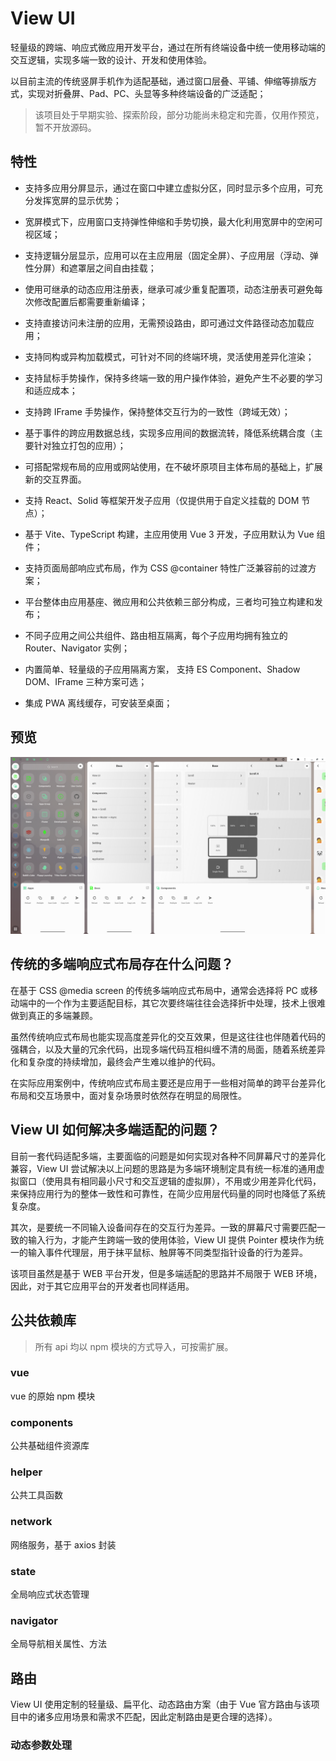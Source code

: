 # View UI

轻量级的跨端、响应式微应用开发平台，通过在所有终端设备中统一使用移动端的交互逻辑，实现多端一致的设计、开发和使用体验。

以目前主流的传统竖屏手机作为适配基础，通过窗口层叠、平铺、伸缩等排版方式，实现对折叠屏、Pad、PC、头显等多种终端设备的广泛适配；

> 该项目处于早期实验、探索阶段，部分功能尚未稳定和完善，仅用作预览，暂不开放源码。

## 特性

- 支持多应用分屏显示，通过在窗口中建立虚拟分区，同时显示多个应用，可充分发挥宽屏的显示优势；

- 宽屏模式下，应用窗口支持弹性伸缩和手势切换，最大化利用宽屏中的空闲可视区域；

- 支持逻辑分层显示，应用可以在主应用层（固定全屏）、子应用层（浮动、弹性分屏）和遮罩层之间自由挂载；

- 使用可继承的动态应用注册表，继承可减少重复配置项，动态注册表可避免每次修改配置后都需要重新编译；

- 支持直接访问未注册的应用，无需预设路由，即可通过文件路径动态加载应用；

- 支持同构或异构加载模式，可针对不同的终端环境，灵活使用差异化渲染；

- 支持鼠标手势操作，保持多终端一致的用户操作体验，避免产生不必要的学习和适应成本；

- 支持跨 IFrame 手势操作，保持整体交互行为的一致性（跨域无效）；

- 基于事件的跨应用数据总线，实现多应用间的数据流转，降低系统耦合度（主要针对独立打包的应用）；

- 可搭配常规布局的应用或网站使用，在不破坏原项目主体布局的基础上，扩展新的交互界面。

- 支持 React、Solid 等框架开发子应用（仅提供用于自定义挂载的 DOM 节点）；

- 基于 Vite、TypeScript 构建，主应用使用 Vue 3 开发，子应用默认为 Vue 组件；

- 支持页面局部响应式布局，作为 CSS @container 特性广泛兼容前的过渡方案；

- 平台整体由应用基座、微应用和公共依赖三部分构成，三者均可独立构建和发布；

- 不同子应用之间公共组件、路由相互隔离，每个子应用均拥有独立的 Router、Navigator 实例；

- 内置简单、轻量级的子应用隔离方案， 支持 ES Component、Shadow DOM、IFrame 三种方案可选；

- 集成 PWA 离线缓存，可安装至桌面；

## 预览

<a href="https://lixiangio.github.io/view-ui/" target="_blank"><img src="./screenshot/01-42-44.png" alt="Screenshot"></a>

## 传统的多端响应式布局存在什么问题？

在基于 CSS @media screen 的传统多端响应式布局中，通常会选择将 PC 或移动端中的一个作为主要适配目标，其它次要终端往往会选择折中处理，技术上很难做到真正的多端兼顾。

虽然传统响应式布局也能实现高度差异化的交互效果，但是这往往也伴随着代码的强耦合，以及大量的冗余代码，出现多端代码互相纠缠不清的局面，随着系统差异化和复杂度的持续增加，最终会产生难以维护的代码。

在实际应用案例中，传统响应式布局主要还是应用于一些相对简单的跨平台差异化布局和交互场景中，面对复杂场景时依然存在明显的局限性。

## View UI 如何解决多端适配的问题？

目前一套代码适配多端，主要面临的问题是如何实现对各种不同屏幕尺寸的差异化兼容，View UI 尝试解决以上问题的思路是为多端环境制定具有统一标准的通用虚拟窗口（使用具有相同最小尺寸和交互逻辑的虚拟屏），不用或少用差异化代码，来保持应用行为的整体一致性和可靠性，在简少应用层代码量的同时也降低了系统复杂度。

其次，是要统一不同输入设备间存在的交互行为差异。一致的屏幕尺寸需要匹配一致的输入行为，才能产生跨端一致的使用体验，View UI 提供 Pointer 模块作为统一的输入事件代理层，用于抹平鼠标、触屏等不同类型指针设备的行为差异。

该项目虽然是基于 WEB 平台开发，但是多端适配的思路并不局限于 WEB 环境，因此，对于其它应用平台的开发者也同样适用。

## 公共依赖库

> 所有 api 均以 npm 模块的方式导入，可按需扩展。

### vue

vue 的原始 npm 模块

### components

公共基础组件资源库

### helper

公共工具函数

### network

网络服务，基于 axios 封装

### state

全局响应式状态管理

### navigator

全局导航相关属性、方法

## 路由

View UI 使用定制的轻量级、扁平化、动态路由方案（由于 Vue 官方路由与该项目中的诸多应用场景和需求不匹配，因此定制路由是更合理的选择）。

### 动态参数处理
